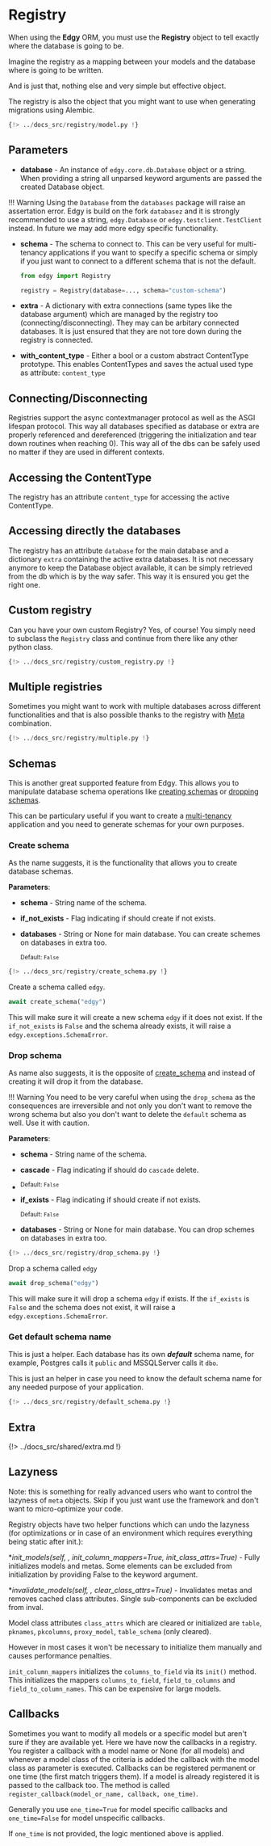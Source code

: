# Registry

When using the **Edgy** ORM, you must use the **Registry** object to tell exactly where the
database is going to be.

Imagine the registry as a mapping between your models and the database where is going to be written.

And is just that, nothing else and very simple but effective object.

The registry is also the object that you might want to use when generating migrations using
Alembic.

```python hl_lines="19"
{!> ../docs_src/registry/model.py !}
```

## Parameters

* **database** - An instance of `edgy.core.db.Database` object or a string. When providing a string all unparsed keyword arguments are passed the created Database object.

!!! Warning
    Using the `Database` from the `databases` package will raise an assertation error. Edgy is build on the
    fork `databasez` and it is strongly recommended to use a string, `edgy.Database` or `edgy.testclient.TestClient` instead.
    In future we may add more edgy specific functionality.

* **schema** - The schema to connect to. This can be very useful for multi-tenancy applications if
you want to specify a specific schema or simply if you just want to connect to a different schema
that is not the default.

    ```python
    from edgy import Registry

    registry = Registry(database=..., schema="custom-schema")
    ```

* **extra** - A dictionary with extra connections (same types like the database argument) which are managed by the registry too (connecting/disconnecting). They may can be arbitary connected databases. It is just ensured that they are not tore down during the registry is connected.

* **with_content_type** - Either a bool or a custom abstract ContentType prototype. This enables ContentTypes and saves the actual used type as attribute: `content_type`


## Connecting/Disconnecting

Registries support the async contextmanager protocol as well as the ASGI lifespan protocol.
This way all databases specified as database or extra are properly referenced and dereferenced
(triggering the initialization and tear down routines when reaching 0).
This way all of the dbs can be safely used no matter if they are used in different contexts.

## Accessing the ContentType

The registry has an attribute `content_type` for accessing the active ContentType.

## Accessing directly the databases

The registry has an attribute `database` for the main database and a dictionary `extra` containing the active extra
databases.
It is not necessary anymore to keep the Database object available, it can be simply retrieved from the db which is by the way
safer. This way it is ensured you get the right one.

## Custom registry

Can you have your own custom Registry? Yes, of course! You simply need to subclass the `Registry`
class and continue from there like any other python class.

```python hl_lines="15 29"
{!> ../docs_src/registry/custom_registry.py !}
```

## Multiple registries

Sometimes you might want to work with multiple databases across different functionalities and
that is also possible thanks to the registry with [Meta](./models.md#the-meta-class) combination.

```python hl_lines="26 33"
{!> ../docs_src/registry/multiple.py !}
```

## Schemas

This is another great supported feature from Edgy. This allows you to manipulate database schema
operations like [creating schemas](#create-schema) or [dropping schemas](#drop-schema).

This can be particulary useful if you want to create a [multi-tenancy](./tenancy/edgy.md) application
and you need to generate schemas for your own purposes.

### Create schema

As the name suggests, it is the functionality that allows you to create database schemas.

**Parameters**:

* **schema** - String name of the schema.
* **if_not_exists** - Flag indicating if should create if not exists.
* **databases** - String or None for main database. You can create schemes on databases in extra too.

    <sup>Default: `False`</sup>

```python hl_lines="11"
{!> ../docs_src/registry/create_schema.py !}
```

Create a schema called `edgy`.

```python
await create_schema("edgy")
```

This will make sure it will create a new schema `edgy` if it does not exist. If the `if_not_exists`
is `False` and the schema already exists, it will raise a `edgy.exceptions.SchemaError`.

### Drop schema

As name also suggests, it is the opposite of [create_schema](#create-schema) and instead of creating
it will drop it from the database.

!!! Warning
    You need to be very careful when using the `drop_schema` as the consequences are irreversible
    and not only you don't want to remove the wrong schema but also you don't want to delete the
    `default` schema as well. Use it with caution.

**Parameters**:

* **schema** - String name of the schema.
* **cascade** - Flag indicating if should do `cascade` delete.
*
    <sup>Default: `False`</sup>

* **if_exists** - Flag indicating if should create if not exists.

    <sup>Default: `False`</sup>
* **databases** - String or None for main database. You can drop schemes on databases in extra too.

```python hl_lines="11"
{!> ../docs_src/registry/drop_schema.py !}
```

Drop a schema called `edgy`

```python
await drop_schema("edgy")
```

This will make sure it will drop a schema `edgy` if exists. If the `if_exists`
is `False` and the schema does not exist, it will raise a `edgy.exceptions.SchemaError`.

### Get default schema name

This is just a helper. Each database has its own ***default*** schema name, for example,
Postgres calls it `public` and MSSQLServer calls it `dbo`.

This is just an helper in case you need to know the default schema name for any needed purpose of
your application.

```python hl_lines="11"
{!> ../docs_src/registry/default_schema.py !}
```

## Extra

{!> ../docs_src/shared/extra.md !}


## Lazyness

Note: this is something for really advanced users who want to control the lazyness of `meta` objects. Skip if you just want use the framework
and don't want to micro-optimize your code.

Registry objects have two helper functions which can undo the lazyness (for optimizations or in case of an environment which requires everything being static after init.):

**init_models(self, *, init_column_mappers=True, init_class_attrs=True)** - Fully initializes models and metas. Some elements can be excluded from initialization by providing False to the keyword argument.

**invalidate_models(self, *, clear_class_attrs=True)** - Invalidates metas and removes cached class attributes. Single sub-components can be excluded from inval.


Model class attributes `class_attrs` which are cleared or initialized are `table`, `pknames`, `pkcolumns`, `proxy_model`, `table_schema` (only cleared).

However in most cases it won't be necessary to initialize them manually and causes performance penalties.

`init_column_mappers` initializes the `columns_to_field` via its `init()` method. This initializes the mappers `columns_to_field`, `field_to_columns` and `field_to_column_names`. This can be expensive for large models.


## Callbacks

Sometimes you want to modify all models or a specific model but aren't sure if they are available yet.
Here we have now the callbacks in a registry.
You register a callback with a model name or None (for all models) and whenever a model class of the criteria is added the callback with
the model class as parameter is executed.
Callbacks can be registered permanent or one time (the first match triggers them). If a model is already registered it is passed to the callback too.
The method is called `register_callback(model_or_name, callback, one_time)`.

Generally you use `one_time=True` for model specific callbacks and `one_time=False` for model unspecific callbacks.

If `one_time` is not provided, the logic mentioned above is applied.
